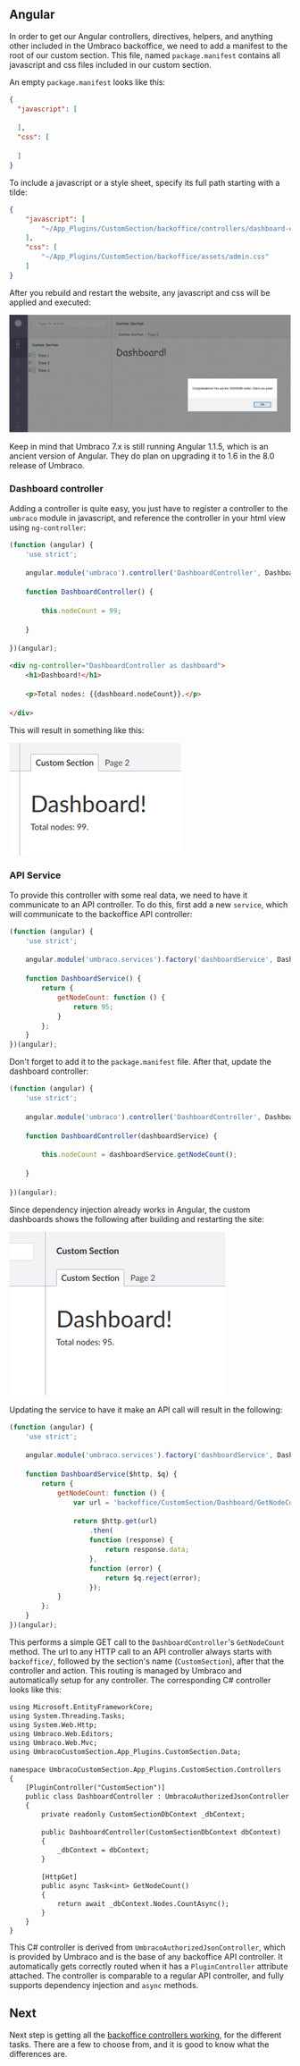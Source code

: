 ﻿## Angular

In order to get our Angular controllers, directives, helpers, and
anything other included in the Umbraco backoffice, we need to add a
manifest to the root of our custom section. This file, named 
`package.manifest` contains all javascript and css files included
in our custom section.

An empty `package.manifest` looks like this:

``` json
{
  "javascript": [
    
  ],
  "css": [

  ]
}
```

To include a javascript or a style sheet, specify its full path starting
with a tilde:

``` json
{
    "javascript": [
        "~/App_Plugins/CustomSection/backoffice/controllers/dashboard-controller.js"
    ],
    "css": [
        "~/App_Plugins/CustomSection/backoffice/assets/admin.css"
    ]
}
```

After you rebuild and restart the website, any javascript and css will be applied 
and executed:

![That's working](images/custom3.png)

Keep in mind that Umbraco 7.x is still running Angular 1.1.5, which is an ancient version
of Angular. They do plan on upgrading it to 1.6 in the 8.0 release of Umbraco.

### Dashboard controller

Adding a controller is quite easy, you just have to register a controller to the `umbraco`
module in javascript, and reference the controller in your html view using `ng-controller`:

``` js
(function (angular) {
    'use strict';

    angular.module('umbraco').controller('DashboardController', DashboardController);

    function DashboardController() {

        this.nodeCount = 99;

    }

})(angular);
```

``` html
<div ng-controller="DashboardController as dashboard">
    <h1>Dashboard!</h1>

    <p>Total nodes: {{dashboard.nodeCount}}.</p>
    
</div>
```

This will result in something like this:

![Node count on dashboard](images/custom4.png)

### API Service

To provide this controller with some real data, we need to have it communicate to an API
controller. To do this, first add a new `service`, which will communicate to the backoffice
API controller:

``` js
(function (angular) {
    'use strict';

    angular.module('umbraco.services').factory('dashboardService', DashboardService);

    function DashboardService() {
        return {
            getNodeCount: function () {
                return 95;
            }
        };
    }
})(angular);
```

Don't forget to add it to the `package.manifest` file. After that, update the dashboard 
controller:

``` js
(function (angular) {
    'use strict';

    angular.module('umbraco').controller('DashboardController', DashboardController);

    function DashboardController(dashboardService) {

        this.nodeCount = dashboardService.getNodeCount();

    }

})(angular);
```

Since dependency injection already works in Angular, the custom dashboards shows the following
after building and restarting the site:

![Service working](images/custom5.png)

Updating the service to have it make an API call will result in the following:

``` js
(function (angular) {
    'use strict';

    angular.module('umbraco.services').factory('dashboardService', DashboardService);

    function DashboardService($http, $q) {
        return {
            getNodeCount: function () {
                var url = 'backoffice/CustomSection/Dashboard/GetNodeCount';

                return $http.get(url)
                    .then(
                    function (response) {
                        return response.data;
                    },
                    function (error) {
                        return $q.reject(error);
                    });
            }
        };
    }
})(angular);
```

This performs a simple GET call to the `DashboardController`'s `GetNodeCount` method. The
url to any HTTP call to an API controller always starts with `backoffice/`, followed by 
the section's name (`CustomSection`), after that the controller and action. This routing is
managed by Umbraco and automatically setup for any controller. The corresponding C# controller
looks like this:

``` Csharp
using Microsoft.EntityFrameworkCore;
using System.Threading.Tasks;
using System.Web.Http;
using Umbraco.Web.Editors;
using Umbraco.Web.Mvc;
using UmbracoCustomSection.App_Plugins.CustomSection.Data;

namespace UmbracoCustomSection.App_Plugins.CustomSection.Controllers
{
    [PluginController("CustomSection")]
    public class DashboardController : UmbracoAuthorizedJsonController
    {
        private readonly CustomSectionDbContext _dbContext;

        public DashboardController(CustomSectionDbContext dbContext)
        {
            _dbContext = dbContext;
        }

        [HttpGet]
        public async Task<int> GetNodeCount()
        {
            return await _dbContext.Nodes.CountAsync();
        }
    }
}
```

This C# controller is derived from `UmbracoAuthorizedJsonController`, which is provided by
Umbraco and is the base of any backoffice API controller. It automatically gets correctly routed
when it has a `PluginController` attribute attached. The controller is comparable to a regular 
API controller, and fully supports dependency injection and `async` methods. 

## Next

Next step is getting all the [backoffice controllers working](custom_controllers.md), for the different tasks. There are
a few to choose from, and it is good to know what the differences are. 